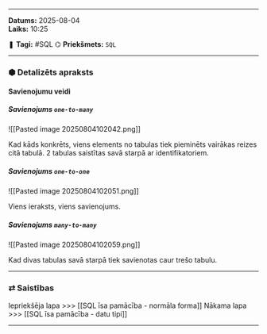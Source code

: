 ___

**Datums:** 2025-08-04   
**Laiks:** 10:25 

❚ **Tagi:** #SQL 
⌬ **Priekšmets:**  `SQL`

---
### ⬢ Detalizēts apraksts
#### Savienojumu veidi

##### Savienojums `one-to-many`

![[Pasted image 20250804102042.png]]

Kad kāds konkrēts, viens elements no tabulas tiek pieminēts vairākas reizes citā tabulā. 2 tabulas saistītas savā starpā ar identifikatoriem.

##### Savienojums `one-to-one`

![[Pasted image 20250804102051.png]]

Viens ieraksts, viens savienojums.

##### Savienojums `many-to-many`

![[Pasted image 20250804102059.png]]

Kad divas tabulas savā starpā tiek savienotas caur trešo tabulu.

---
### ⇄ Saistības

Iepriekšēja lapa >>> [[SQL īsa pamācība - normāla forma]]
Nākama lapa >>> [[SQL īsa pamācība - datu tipi]]

___